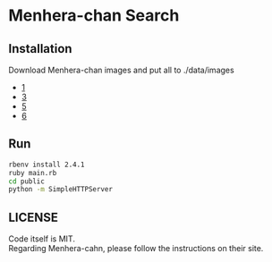 # Menhera-chan Search

## Installation
Download Menhera-chan images and put all to ./data/images

* [1](https://enjoynet.co.jp/free_snsicon/menherachan_1/)
* [3](https://enjoynet.co.jp/free_snsicon/menherachan_3/)
* [5](https://enjoynet.co.jp/free_snsicon/menherachan_5/)
* [6](https://enjoynet.co.jp/free_snsicon/menherachan_6/)

## Run
```bash
rbenv install 2.4.1
ruby main.rb
cd public
python -m SimpleHTTPServer
```

## LICENSE
Code itself is MIT.  
Regarding Menhera-cahn, please follow the instructions on their site.

